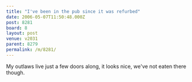 ```yaml
---
title: "I've been in the pub since it was refurbed"
date: 2006-05-07T11:50:48.000Z
post: 8281
board: 8
layout: post
venue: v2031
parent: 8279
permalink: /m/8281/
---
```

My outlaws live just a few doors along, it looks nice, we've not eaten there though.
